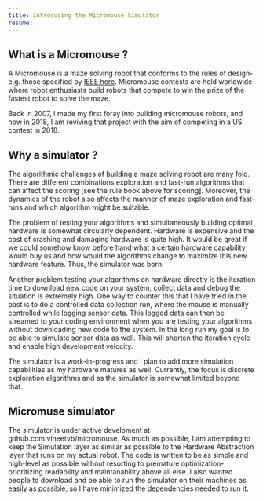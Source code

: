 ```yaml
---
title: Introducing the Micromouse Simulator
resume: 
---
```



## What is a Micromouse ?

A Micromouse is a maze solving robot that conforms to the rules of design- e.g. those specified by [IEEE here]( http://sites.ieee.org/r1/files/2013/03/2013-Region-1-Micromouse-Competition-Rules.pdf). Micromouse contests are held worldwide where robot enthusiasts build robots that compete to win the prize of the fastest robot to solve the maze.

Back in 2007, I made my first foray into building micromouse robots, and now in 2018, I am reviving that project with the aim of competing in a US contest in 2018.

## Why a simulator ?

The algorithmic challenges of building a maze solving robot are many fold. There are different combinations exploration and fast-run algorithms that can affect the scoring [see the rule book above for scoring]. Moreover, the dynamics of the robot also affects the manner of maze exploration and fast-runs and which algorithm might be suitable.

The problem of testing your algorithms and simultaneously building optimal hardware is somewhat circularly dependent. Hardware is expensive and the cost of crashing and damaging hardware is quite high. It would be great if we could somehow know before hand what a certain hardware capability would buy us and how would the algorithms change to maximize this new hardware feature. Thus, the simulator was born.

Another problem testing your algorithms on hardware directly is the iteration time to download new code on your system, collect data and debug the situation is extremely high. One way to counter this that I have tried in the past is to do a controlled data collection run, where the mouse is manually controlled while logging sensor data. This logged data can then be streamed to your coding environment when you are testing your algorithms without downloading new code to the system. In the long run my goal is to be able to simulate sensor data as well. This will shorten the iteration cycle and enable high development velocity.


The simulator is a work-in-progress and I plan to add more simulation capabilities as my hardware matures as well. Currently, the focus is discrete exploration algorithms and as the simulator is somewhat limited beyond that.

## Micromuse simulator

The simulator is under active develpment at github.com:vineetvb/micromouse. As much as possible, I am attempting to keep the Simulation layer as similar as possible to the Hardware Abstraction layer that runs on my actual robot. The code is written to be as simple and high-level as possible without resorting to premature optimization- prioritizing readability and maintanability above all else. I also wanted people to download and be able to run the simulator on their machines as easily as possible, so I have minimized the dependencies needed to run it.


